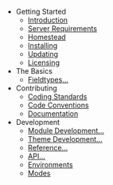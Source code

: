 - Getting Started
    - [Introduction](/{{version}}/introduction)
    - [Server Requirements](/{{version}}/server-requirements)
    - [Homestead](/{{version}}/homestead)
    - [Installing](/{{version}}/installing)
    - [Updating](/{{version}}/updating)
    - [Licensing](/{{version}}/licensing)
- The Basics
    - [Fieldtypes...](/{{version}}/fieldtypes)
- Contributing
    - [Coding Standards](/{{version}}/coding-standards)
    - [Code Conventions](/{{version}}/code-conventions)
    - [Documentation](/{{version}}/documentation)
- Development
    - [Module Development...](/{{version}}/module-development)
    - [Theme Development...](/{{version}}/theme-development)
    - [Reference...](/{{version}}/reference)
    - [API...](/{{version}}/api)
    - [Environments](/{{version}}/environments)
    - [Modes](/{{version}}/modes)

